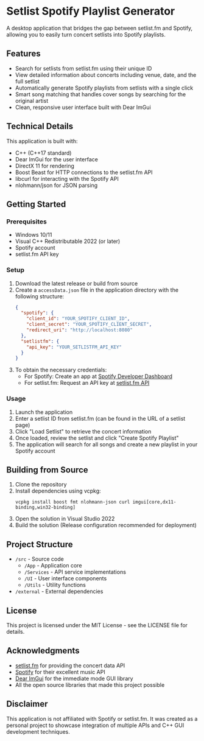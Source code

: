 # Setlist Spotify Playlist Generator

A desktop application that bridges the gap between setlist.fm and Spotify, allowing you to easily turn concert setlists into Spotify playlists.

## Features

- Search for setlists from setlist.fm using their unique ID
- View detailed information about concerts including venue, date, and the full setlist
- Automatically generate Spotify playlists from setlists with a single click
- Smart song matching that handles cover songs by searching for the original artist
- Clean, responsive user interface built with Dear ImGui

## Technical Details

This application is built with:

- C++ (C++17 standard)
- Dear ImGui for the user interface
- DirectX 11 for rendering
- Boost Beast for HTTP connections to the setlist.fm API
- libcurl for interacting with the Spotify API
- nlohmann/json for JSON parsing

## Getting Started

### Prerequisites

- Windows 10/11
- Visual C++ Redistributable 2022 (or later)
- Spotify account
- setlist.fm API key

### Setup

1. Download the latest release or build from source
2. Create a `accessData.json` file in the application directory with the following structure:
   ```json
   {
     "spotify": {
       "client_id": "YOUR_SPOTIFY_CLIENT_ID",
       "client_secret": "YOUR_SPOTIFY_CLIENT_SECRET",
       "redirect_uri": "http://localhost:8080"
     },
     "setlistfm": {
       "api_key": "YOUR_SETLISTFM_API_KEY"
     }
   }
   ```
3. To obtain the necessary credentials:
   - For Spotify: Create an app at [Spotify Developer Dashboard](https://developer.spotify.com/dashboard/)
   - For setlist.fm: Request an API key at [setlist.fm API](https://api.setlist.fm/)

### Usage

1. Launch the application
2. Enter a setlist ID from setlist.fm (can be found in the URL of a setlist page)
3. Click "Load Setlist" to retrieve the concert information
4. Once loaded, review the setlist and click "Create Spotify Playlist"
5. The application will search for all songs and create a new playlist in your Spotify account

## Building from Source

1. Clone the repository
2. Install dependencies using vcpkg:
   ```
   vcpkg install boost fmt nlohmann-json curl imgui[core,dx11-binding,win32-binding]
   ```
3. Open the solution in Visual Studio 2022
4. Build the solution (Release configuration recommended for deployment)

## Project Structure

- `/src` - Source code
  - `/App` - Application core
  - `/Services` - API service implementations
  - `/UI` - User interface components
  - `/Utils` - Utility functions
- `/external` - External dependencies

## License

This project is licensed under the MIT License - see the LICENSE file for details.

## Acknowledgments

- [setlist.fm](https://www.setlist.fm/) for providing the concert data API
- [Spotify](https://developer.spotify.com/) for their excellent music API
- [Dear ImGui](https://github.com/ocornut/imgui) for the immediate mode GUI library
- All the open source libraries that made this project possible

## Disclaimer

This application is not affiliated with Spotify or setlist.fm. It was created as a personal project to showcase integration of multiple APIs and C++ GUI development techniques.

